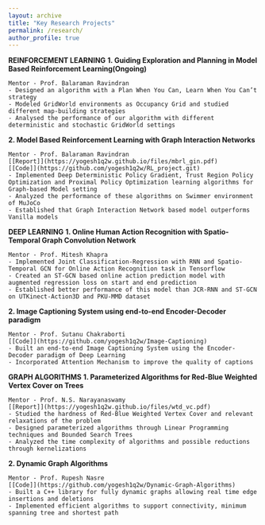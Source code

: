 ```yaml
---
layout: archive
title: "Key Research Projects"
permalink: /research/
author_profile: true
---
```


**REINFORCEMENT LEARNING**
**1. Guiding Exploration and Planning in Model Based Reinforcement Learning(Ongoing)**

    Mentor - Prof. Balaraman Ravindran
    - Designed an algorithm with a Plan When You Can, Learn When You Can’t strategy
    - Modeled GridWorld environments as Occupancy Grid and studied different map-building strategies
    - Analysed the performance of our algorithm with different deterministic and stochastic GridWorld settings
    
**2. Model Based Reinforcement Learning with Graph Interaction Networks**

    Mentor - Prof. Balaraman Ravindran
    [[Report]](https://yogesh1q2w.github.io/files/mbrl_gin.pdf)
    [[Code]](https://github.com/yogesh1q2w/RL_project.git)
    - Implemented Deep Deterministic Policy Gradient, Trust Region Policy Optimization and Proximal Policy Optimization learning algorithms for Graph-based Model setting
    - Analyzed the performance of these algorithms on Swimmer environment of MuJoCo
    - Established that Graph Interaction Network based model outperforms Vanilla models
    
**DEEP LEARNING**
**1. Online Human Action Recognition with Spatio-Temporal Graph Convolution Network**
    
    Mentor - Prof. Mitesh Khapra
    - Implemented Joint Classification-Regression with RNN and Spatio-Temporal GCN for Online Action Recognition task in Tensorflow
    - Created an ST-GCN based online action prediction model with augmented regression loss on start and end prediction
    - Established better performance of this model than JCR-RNN and ST-GCN on UTKinect-Action3D and PKU-MMD dataset
    
**2. Image Captioning System using end-to-end Encoder-Decoder paradigm**
    
    Mentor - Prof. Sutanu Chakraborti
    [[Code]](https://github.com/yogesh1q2w/Image-Captioning)
    - Built an end-to-end Image Captioning System using the Encoder-Decoder paradigm of Deep Learning
    - Incorporated Attention Mechanism to improve the quality of captions

**GRAPH ALGORITHMS**
**1. Parameterized Algorithms for Red-Blue Weighted Vertex Cover on Trees**
    
    Mentor - Prof. N.S. Narayanaswamy
    [[Report]](https://yogesh1q2w.github.io/files/wtd_vc.pdf)
    - Studied the hardness of Red-Blue Weighted Vertex Cover and relevant relaxations of the problem
    - Designed parameterized algorithms through Linear Programming techniques and Bounded Search Trees
    - Analyzed the time complexity of algorithms and possible reductions through kernelizations
    
**2. Dynamic Graph Algorithms**
    
    Mentor - Prof. Rupesh Nasre
    [[Code]](https://github.com/yogesh1q2w/Dynamic-Graph-Algorithms)
    - Built a C++ library for fully dynamic graphs allowing real time edge insertions and deletions
    - Implemented efficient algorithms to support connectivity, minimum spanning tree and shortest path
